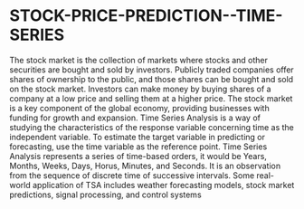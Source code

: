 # STOCK-PRICE-PREDICTION--TIME-SERIES

The stock market is the collection of markets where stocks and other securities are bought and sold by investors.
Publicly traded companies offer shares of ownership to the public, and those shares can be bought and sold on the stock market.
Investors can make money by buying shares of a company at a low price and selling them at a higher price. 
The stock market is a key component of the global economy, providing businesses with funding for growth and expansion.
Time Series Analysis is a way of studying the characteristics of the response variable concerning time as the independent variable.
To estimate the target variable in predicting or forecasting, use the time variable as the reference point. 
Time Series Analysis represents a series of time-based orders, it would be Years, Months, Weeks, Days, Horus, Minutes, and Seconds.
It is an observation from the sequence of discrete time of successive intervals.
Some real-world application of TSA includes weather forecasting models, stock market predictions, signal processing, and control systems
